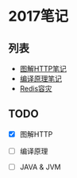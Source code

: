 # 2017笔记

## 列表
- [图解HTTP笔记](图解HTTP笔记/图解HTTP笔记.md)
- [编译原理笔记](编译原理笔记/编译原理笔记.md)
- [Redis容灾](Redis容灾/Redis容灾.md)

## TODO
- [x] 图解HTTP
- [ ] 编译原理
- [ ] JAVA & JVM

 
